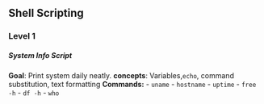## Shell Scripting

### Level 1 

##### System Info Script
**Goal**: Print system daily neatly.
**concepts**: Variables,`echo`, command substitution, text formatting
**Commands:**
	- `uname`
	- `hostname`
	- `uptime`
	- `free -h`
	- `df -h`
	- `who`


